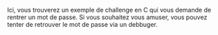 Ici, vous trouverez un exemple de challenge en C qui vous demande de rentrer un mot de passe.
Si vous souhaitez vous amuser, vous pouvez tenter de retrouver le mot de passe via un debbuger.